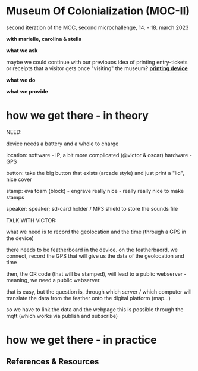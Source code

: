 # Museum Of Colonialization (MOC-II)
second iteration of the MOC, second microchallenge, 14. - 18. march 2023

**with marielle, carolina & stella**

**what we ask**

maybe we could continue with our previouos idea of printing entry-tickets or receipts that a visitor gets once "visiting" the museum? **[printing device](https://www.google.com/search?q=bricogeek+impresora+termica&source=lmns&bih=712&biw=1312&client=firefox-b-d&hl=en&sa=X&ved=2ahUKEwip7Jynq9v9AhVwpycCHcn8B5EQ_AUoAHoECAEQAA)**

**what we do** 

**what we provide** 


# how we get there - in theory

NEED:

device needs a battery and a whole to charge

location:
software - IP, a bit more complicated (@victor & oscar)
hardware - GPS

button:
take the big button that exists (arcade style) and just print a "lid", nice cover

stamp:
eva foam (block) - engrave really nice - really really nice to make stamps

speaker:
speaker;  sd-card holder / MP3 shield to store the sounds file


TALK WITH VICTOR:

what we need is to record the geolocation and the time (through a GPS in the device)

there needs to be featherboard in the device. on the featherbaord, we connect, record the GPS that will give us the data of the geolocation and time

then, the QR code (that will be stamped), will lead to a public webserver - meaning, we need a public webserver.

that is easy, but the question is, through which server / which computer will translate the data from the feather onto the digital platform (map...)

so we have to link the data and the webpage
this is possible through the mqtt (which works via publish and subscribe)


# how we get there - in practice



## References & Resources
